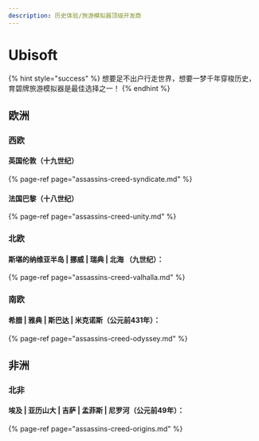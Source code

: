 ```yaml
---
description: 历史体验/旅游模拟器顶级开发商
---
```


# Ubisoft

{% hint style="success" %}
想要足不出户行走世界，想要一梦千年穿梭历史，育碧牌旅游模拟器是最佳选择之一！
{% endhint %}

## 欧洲

### 西欧

#### 英国伦敦（十九世纪）

{% page-ref page="assassins-creed-syndicate.md" %}

#### 法国巴黎（十八世纪）

{% page-ref page="assassins-creed-unity.md" %}

### 北欧

####  斯堪的纳维亚半岛 \| 挪威 \| 瑞典 \| 北海 （九世纪）：

{% page-ref page="assassins-creed-valhalla.md" %}

### 南欧

#### 希腊 \| 雅典 \| 斯巴达 \| 米克诺斯（公元前431年）：

{% page-ref page="assassins-creed-odyssey.md" %}

## 非洲

### 北非

#### 埃及 \| 亚历山大 \| 吉萨 \| 孟菲斯 \| 尼罗河（公元前49年）：

{% page-ref page="assassins-creed-origins.md" %}





